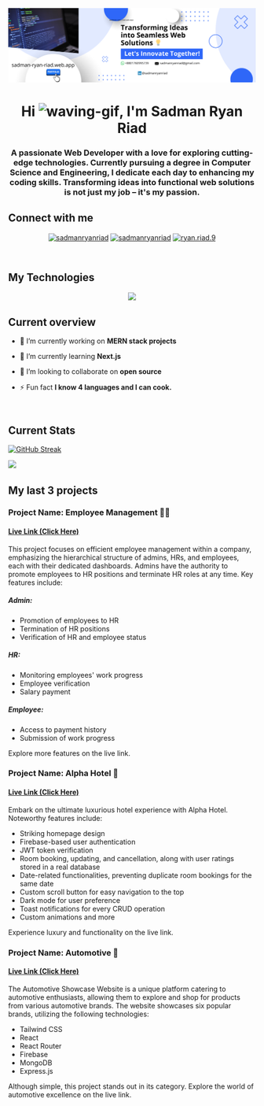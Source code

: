 <a href="https://www.linkedin.com/in/sadmanryanriad/" target="_blank">
  <img src="https://github.com/sadmanryanriad/sadmanryanriad/blob/main/images/riad%20github%20banner.png" />
</a>

<h1 align="center">Hi <img src="https://user-images.githubusercontent.com/18350557/176309783-0785949b-9127-417c-8b55-ab5a4333674e.gif" alt="waving-gif">, I'm Sadman Ryan Riad</h1>
<h3 align="center">A passionate Web Developer with a love for exploring cutting-edge technologies. Currently pursuing a degree in Computer Science and Engineering, I dedicate each day to enhancing my coding skills. Transforming ideas into functional web solutions is not just my job – it's my passion.</h3>

## Connect with me
<p align="center">
  <a href="https://twitter.com/sadmanryanriad" target="_blank"><img align="center" src="https://raw.githubusercontent.com/rahuldkjain/github-profile-readme-generator/master/src/images/icons/Social/twitter.svg" alt="sadmanryanriad" height="30" width="40" /></a>
  <a href="https://linkedin.com/in/sadmanryanriad" target="_blank"><img align="center" src="https://raw.githubusercontent.com/rahuldkjain/github-profile-readme-generator/master/src/images/icons/Social/linked-in-alt.svg" alt="sadmanryanriad" height="30" width="40" /></a>
  <a href="https://fb.com/ryan.riad.9" target="_blank"><img align="center" src="https://raw.githubusercontent.com/rahuldkjain/github-profile-readme-generator/master/src/images/icons/Social/facebook.svg" alt="ryan.riad.9" height="30" width="40" /></a>
</p>

<br/>

## My Technologies
<!-- https://github.com/tandpfun/skill-icons -->
<p align="center">
  <a>
    <img src="https://skillicons.dev/icons?i=git,html,css,tailwind,javascript,react,nodejs,express,postman,mongodb," />
  </a>
</p>

## Current overview

- 🔭 I’m currently working on **MERN stack projects**

- 🌱 I’m currently learning **Next.js**

- 👯 I’m looking to collaborate on **open source**

- ⚡ Fun fact **I know 4 languages and I can cook.**

<br/>

## Current Stats
[![GitHub Streak](https://github-readme-streak-stats.herokuapp.com?user=sadmanryanriad&theme=github-dark-dimmed)](https://git.io/streak-stats)

![](http://github-profile-summary-cards.vercel.app/api/cards/stats?username=sadmanryanriad&theme=github_dark)


## My last 3 projects

### Project Name: Employee Management 👨‍🏭
#### [Live Link (Click Here)](https://assignment-12-14f39.web.app/)
This project focuses on efficient employee management within a company, emphasizing the hierarchical structure of admins, HRs, and employees, each with their dedicated dashboards. Admins have the authority to promote employees to HR positions and terminate HR roles at any time. Key features include:

##### Admin:
- Promotion of employees to HR
- Termination of HR positions
- Verification of HR and employee status

##### HR:
- Monitoring employees' work progress
- Employee verification
- Salary payment

##### Employee:
- Access to payment history
- Submission of work progress

Explore more features on the live link.

### Project Name: Alpha Hotel 🏩
#### [Live Link (Click Here)](https://assignment-11-785f0.web.app/)
Embark on the ultimate luxurious hotel experience with Alpha Hotel. Noteworthy features include:

- Striking homepage design
- Firebase-based user authentication
- JWT token verification
- Room booking, updating, and cancellation, along with user ratings stored in a real database
- Date-related functionalities, preventing duplicate room bookings for the same date
- Custom scroll button for easy navigation to the top
- Dark mode for user preference
- Toast notifications for every CRUD operation
- Custom animations and more

Experience luxury and functionality on the live link.

### Project Name: Automotive 🚗
#### [Live Link (Click Here)](https://assignment-10-automotive.web.app/)
The Automotive Showcase Website is a unique platform catering to automotive enthusiasts, allowing them to explore and shop for products from various automotive brands. The website showcases six popular brands, utilizing the following technologies:

- Tailwind CSS
- React
- React Router
- Firebase
- MongoDB
- Express.js

Although simple, this project stands out in its category. Explore the world of automotive excellence on the live link.
